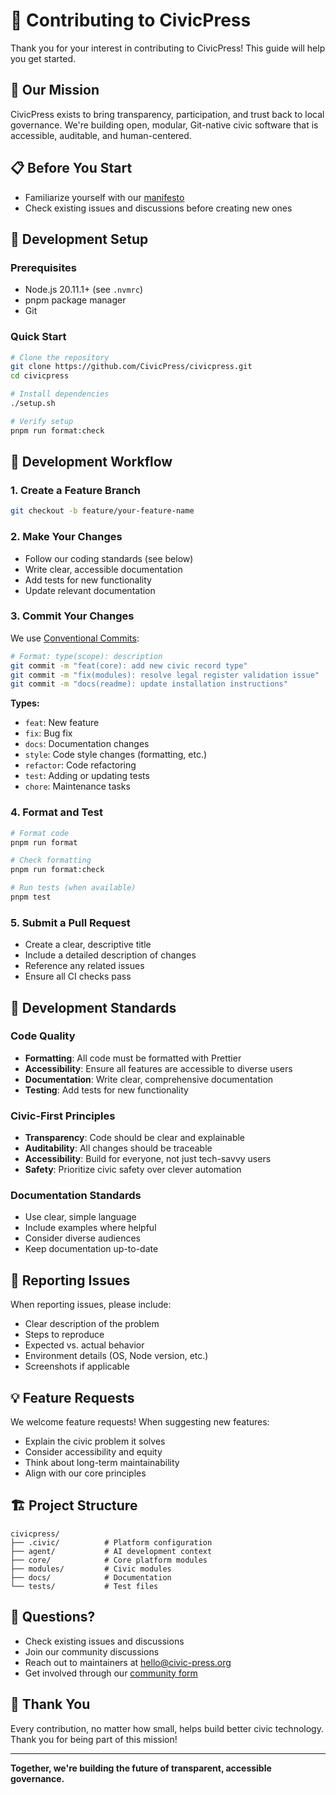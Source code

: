 # 🤝 Contributing to CivicPress

Thank you for your interest in contributing to CivicPress! This guide will help
you get started.

## 🌟 Our Mission

CivicPress exists to bring transparency, participation, and trust back to local
governance. We're building open, modular, Git-native civic software that is
accessible, auditable, and human-centered.

## 📋 Before You Start

- Familiarize yourself with our
  [manifesto](https://github.com/CivicPress/civicpress/blob/main/records/manifesto.md)
- Check existing issues and discussions before creating new ones

## 🚀 Development Setup

### Prerequisites

- Node.js 20.11.1+ (see `.nvmrc`)
- pnpm package manager
- Git

### Quick Start

```bash
# Clone the repository
git clone https://github.com/CivicPress/civicpress.git
cd civicpress

# Install dependencies
./setup.sh

# Verify setup
pnpm run format:check
```

## 📝 Development Workflow

### 1. Create a Feature Branch

```bash
git checkout -b feature/your-feature-name
```

### 2. Make Your Changes

- Follow our coding standards (see below)
- Write clear, accessible documentation
- Add tests for new functionality
- Update relevant documentation

### 3. Commit Your Changes

We use [Conventional Commits](https://www.conventionalcommits.org/):

```bash
# Format: type(scope): description
git commit -m "feat(core): add new civic record type"
git commit -m "fix(modules): resolve legal register validation issue"
git commit -m "docs(readme): update installation instructions"
```

**Types:**

- `feat`: New feature
- `fix`: Bug fix
- `docs`: Documentation changes
- `style`: Code style changes (formatting, etc.)
- `refactor`: Code refactoring
- `test`: Adding or updating tests
- `chore`: Maintenance tasks

### 4. Format and Test

```bash
# Format code
pnpm run format

# Check formatting
pnpm run format:check

# Run tests (when available)
pnpm test
```

### 5. Submit a Pull Request

- Create a clear, descriptive title
- Include a detailed description of changes
- Reference any related issues
- Ensure all CI checks pass

## 🎯 Development Standards

### Code Quality

- **Formatting**: All code must be formatted with Prettier
- **Accessibility**: Ensure all features are accessible to diverse users
- **Documentation**: Write clear, comprehensive documentation
- **Testing**: Add tests for new functionality

### Civic-First Principles

- **Transparency**: Code should be clear and explainable
- **Auditability**: All changes should be traceable
- **Accessibility**: Build for everyone, not just tech-savvy users
- **Safety**: Prioritize civic safety over clever automation

### Documentation Standards

- Use clear, simple language
- Include examples where helpful
- Consider diverse audiences
- Keep documentation up-to-date

## 🐛 Reporting Issues

When reporting issues, please include:

- Clear description of the problem
- Steps to reproduce
- Expected vs. actual behavior
- Environment details (OS, Node version, etc.)
- Screenshots if applicable

## 💡 Feature Requests

We welcome feature requests! When suggesting new features:

- Explain the civic problem it solves
- Consider accessibility and equity
- Think about long-term maintainability
- Align with our core principles

## 🏗️ Project Structure

```
civicpress/
├── .civic/          # Platform configuration
├── agent/           # AI development context
├── core/            # Core platform modules
├── modules/         # Civic modules
├── docs/            # Documentation
└── tests/           # Test files
```

## 🤔 Questions?

- Check existing issues and discussions
- Join our community discussions
- Reach out to maintainers at hello@civic-press.org
- Get involved through our [community form](https://tally.so/r/wAYBvN)

## 🙏 Thank You

Every contribution, no matter how small, helps build better civic technology.
Thank you for being part of this mission!

---

**Together, we're building the future of transparent, accessible governance.**
